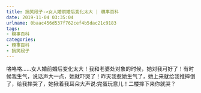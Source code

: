 ```yaml
---
title: 搞笑段子->女人婚前婚后变化太大 | 糗事百科
date: 2019-11-04 03:35:04
urlname: 0baac456d537f762cef4b5dac21c9183
tags: 
- 糗事百科
categories:
- 糗事百科
- 搞笑段子
---
```

咯咯咯......女人婚前婚后变化太大！我和老婆处对象的时候，她对我可好了！有时候我生气，说话声大一点，她就吓哭了！昨天我惹她生气了，她上来就给我推摔倒了，给我摔哭了，她揪着我耳朵大声说:完蛋玩意儿！二楼摔下来你就哭？


